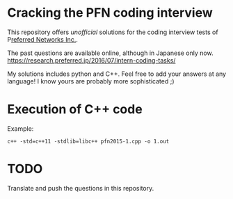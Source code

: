 Cracking the PFN coding interview
===

This repository offers *unofficial* solutions for the coding interview tests of P[referred Networks Inc.](https://www.preferred-networks.jp/).

The past questions are available online, although in Japanese only now.
https://research.preferred.jp/2016/07/intern-coding-tasks/

My solutions includes python and C++. Feel free to add your answers at any language! I know yours are probably more sophisticated ;)


# Execution of C++ code

Example:

```
c++ -std=c++11 -stdlib=libc++ pfn2015-1.cpp -o 1.out
```

# TODO

Translate and push the questions in this repository.



